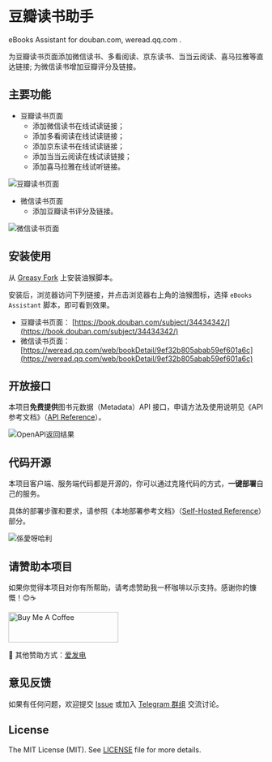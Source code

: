 # 豆瓣读书助手
eBooks Assistant for douban.com, weread.qq.com .

为豆瓣读书页面添加微信读书、多看阅读、京东读书、当当云阅读、喜马拉雅等直达链接; 为微信读书增加豆瓣评分及链接。



## 主要功能

- 豆瓣读书页面
  - 添加微信读书在线试读链接；
  - 添加多看阅读在线试读链接；
  - 添加京东读书在线试读链接；
  - 添加当当云阅读在线试读链接；
  - 添加喜马拉雅在线试听链接。

 ![豆瓣读书页面](static/images/screenshots/douban_20240212.png)

- 微信读书页面
  - 添加豆瓣读书评分及链接。

![微信读书页面](static/images/screenshots/weread_20231001.png)



## 安装使用

从 [Greasy Fork](https://greasyfork.org/en/scripts/412479-ebooks-assistant) 上安装油猴脚本。

安装后，浏览器访问下列链接，并点击浏览器右上角的油猴图标，选择 `eBooks Assistant` 脚本，即可看到效果。
  - 豆瓣读书页面： [https://book.douban.com/subject/34434342/](https://book.douban.com/subject/34434342/)
  - 微信读书页面： [https://weread.qq.com/web/bookDetail/9ef32b805abab59ef601a6c](https://weread.qq.com/web/bookDetail/9ef32b805abab59ef601a6c)



## 开放接口

本项目**免费提供**图书元数据（Metadata）API 接口，申请方法及使用说明见《API 参考文档》（[API Reference](references/API_Reference.md)）。

![OpenAPI返回结果](static/images/openapi_20240212.png)



## 代码开源

本项目客户端、服务端代码都是开源的，你可以通过克隆代码的方式，**一键部署**自己的服务。

具体的部署步骤和要求，请参照《本地部署参考文档》（[Self-Hosted Reference](references/Self_Hosted_Reference.md)）部分。

![係愛呀哈利](static/images/meme.png)



## 请赞助本项目

如果你觉得本项目对你有所帮助，请考虑赞助我一杯咖啡以示支持。感谢你的慷慨！😊☕️

<a href="https://www.buymeacoffee.com/caspartse?utm_source=github" target="_blank"><img src="https://cdn.buymeacoffee.com/buttons/v2/default-yellow.png" alt="Buy Me A Coffee" style="height: 60px !important;width: 217px !important;" ></a>

🥰 其他赞助方式：[爱发电](https://afdian.net/a/caspartse)



## 意见反馈

如果有任何问题，欢迎提交 [Issue](https://github.com/caspartse/eBooksAssistant/issues) 或加入 [Telegram 群组](https://t.me/+zeNNYQKkp71jNjc1) 交流讨论。



## License

The MIT License (MIT). See [LICENSE](LICENSE) file for more details.